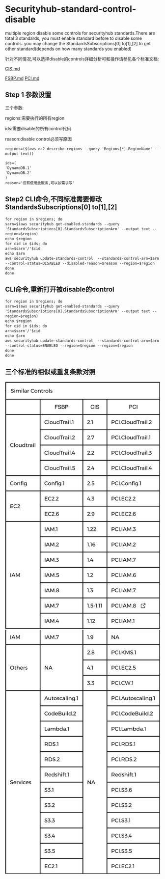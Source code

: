 # Securityhub-standard-control-disable
multiple region disable some controls for securityhub standards.There are total 3 standards, you must enable standard before to disable some controls.
you may change the StandardsSubscriptions[0] to[1],[2] to get other standard(depends on how many standards you enabled)

针对不同情况,可以选择disable的controls详细分析可和操作请参见各个标准文档:

[CIS.md](https://github.com/jessicawyc/securityhub-standard-disable/blob/main/CIS.md)

[FSBP.md](https://github.com/jessicawyc/securityhub-standard-disable/blob/main/FSBP.md)
[PCI.md](/PCI.md)

## Step 1 参数设置
三个参数:

regions:需要执行的所有region

ids:需要disable的所有control代码

reason:disable control必须写原因

```
regions=($(aws ec2 describe-regions --query 'Regions[*].RegionName' --output text))
```
```
ids=(
'DynamoDB.1'
'DynamoDB.2'
)
reason='没有使用此服务,可以按需求写'
```

## Step2 CLI命令,不同标准需要修改StandardsSubscriptions[0] to[1],[2]
```
for region in $regions; do
sarn=$(aws securityhub get-enabled-standards --query 'StandardsSubscriptions[0].StandardsSubscriptionArn' --output text --region=$region)
echo $region
for cid in $ids; do
arn=$sarn'/'$cid
echo $arn
aws securityhub update-standards-control  --standards-control-arn=$arn --control-status=DISABLED --disabled-reason=$reason --region=$region
done
done
```
## CLI命令,重新打开被disable的control
```
for region in $regions; do
sarn=$(aws securityhub get-enabled-standards --query 'StandardsSubscriptions[0].StandardsSubscriptionArn' --output text --region=$region)
echo $region
for cid in $ids; do
arn=$sarn'/'$cid
echo $arn
aws securityhub update-standards-control  --standards-control-arn=$arn --control-status=ENABLED --region=$region --region=$region
done
done
```
## 三个标准的相似或重复条款对照
![table](/compare.1.png)
![table](/compare.2.png)

